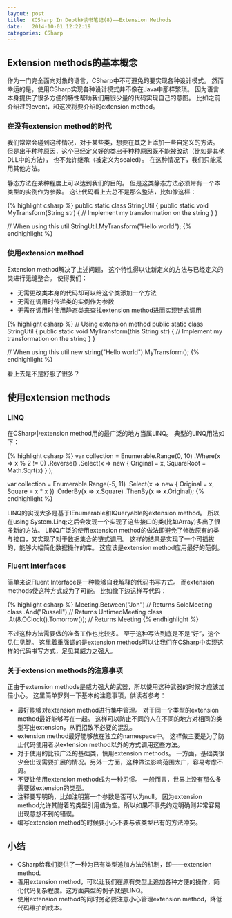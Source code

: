 ```yaml
---
layout: post
title:  《CSharp In Depth》读书笔记(8)——Extension Methods
date:   2014-10-01 12:22:19
categories: CSharp
---
```



## Extension methods的基本概念

作为一门完全面向对象的语言，CSharp中不可避免的要实现各种设计模式。
然而幸运的是，使用CSharp实现各种设计模式并不像在Java中那样繁琐。
因为语言本身提供了很多方便的特性帮助我们用很少量的代码实现自己的意图。
比如之前介绍过的event，和这次将要介绍的extension method。


### 在没有extension method的时代

我们常常会碰到这种情况，对于某些类，想要在其之上添加一些自定义的方法。
但是出于种种原因，这个已经定义好的类出于种种原因既不能被改动（比如是其他DLL中的方法），
也不允许继承（被定义为sealed）。
在这种情况下，我们只能采用其他方法。

静态方法在某种程度上可以达到我们的目的。
但是这类静态方法必须带有一个本类型的实例作为参数。
这让代码看上去总不是那么整洁，比如像这样：

{% highlight csharp %}
public static class StringUtil
{
	public static void MyTransform(String str)
	{
		// Implement my transformation on the string
	}
}

// When using this util
StringUtil.MyTransform("Hello world");
{% endhighlight %}


### 使用extension method

Extension method解决了上述问题，
这个特性得以让新定义的方法与已经定义的类进行无缝整合。
使得我们：

* 无需更改类本身的代码却可以给这个类添加一个方法
* 无需在调用时传递类的实例作为参数
* 无需在调用时使用静态类来查找extension method进而实现链式调用

{% highlight csharp %}
// Using extension method
public static class StringUtil
{
	public static void MyTransform(this String str)
	{
		// Implement my transformation on the string
	}
}

// When using this util
new string("Hello world").MyTransform();
{% endhighlight %}

看上去是不是舒服了很多？


## 使用extension methods


### LINQ

在CSharp中extension method用的最广泛的地方当属LINQ。
典型的LINQ用法如下：

{% highlight csharp %}
var collection = Enumerable.Range(0, 10)
	.Where(x => x % 2 != 0)
	.Reverse()
	.Select(x => new { Original = x, SquareRoot = Math.Sqrt(x) } );

var collection = Enumerable.Range(-5, 11)
	.Select(x => new { Original = x, Square = x * x })
	.OrderBy(x => x.Square)
	.ThenBy(x => x.Original);
{% endhighlight %}

LINQ的实现大多是基于IEnumerable和IQueryable的extension method。
所以在using System.Linq;之后会发现一个实现了这些接口的类(比如Array)多出了很多新的方法。
LINQ广泛的使用extension method的做法即避免了修改原有的类与接口，又实现了对于数据集合的链式调用。
这样的结果是实现了一个可插拔的，能够大幅简化数据操作的库。
这应该是extension method应用最好的范例。


### Fluent Interfaces

简单来说Fluent Interface是一种能够自我解释的代码书写方式。
而extension methods使这种方式成为了可能。
比如像下边这样写代码：

{% highlight csharp %}
Meeting.Between("Jon")	// Returns SoloMeeting class
.And("Russell")			// Returns UntimedMeeting class
.At(8.OClock().Tomorrow());	// Returns Meeting
{% endhighlight %}

不过这种方法需要做的准备工作也比较多。
至于这种写法到底是不是“好”，这个见仁见智。
这里着重强调的是extension methods可以让我们在CSharp中实现这样的代码书写方式，足见其威力之强大。


### 关于extension methods的注意事项

正由于extension methods是威力强大的武器，所以使用这种武器的时候才应该加倍小心。
这里简单罗列一下基本的注意事项，供读者参考：

* 最好能够对extension method进行集中管理。
对于同一个类型的extension method最好能够写在一起。
这样可以防止不同的人在不同的地方对相同的类型写出extension，从而招致不必要的混乱。
* extension method最好能够放在独立的namespace中。
这样做主要是为了防止代码使用者以extension method以外的方式调用这些方法。
* 对于使用的比较广泛的基础类，慎用extension methods。
一方面，基础类很少会出现需要扩展的情况。另外一方面，这种做法影响范围太广，容易考虑不周。
* 不要让使用extension method成为一种习惯。
一般而言，世界上没有那么多需要做extension的类型。
* 注释要写明确，比如注明第一个参数是否可以为null。
因为extension method允许其附着的类型引用值为空。所以如果不事先约定明确则非常容易出现意想不到的错误。
* 编写extension method的时候要小心不要与该类型已有的方法冲突。


## 小结

* CSharp给我们提供了一种为已有类型追加方法的机制，即——extension method。
* 善用extension method，可以让我们在原有类型上追加各种方便的操作，简化代码复杂程度。这方面典型的例子就是LINQ。
* 使用extension method的同时务必要注意小心管理extension method，降低代码维护的成本。

